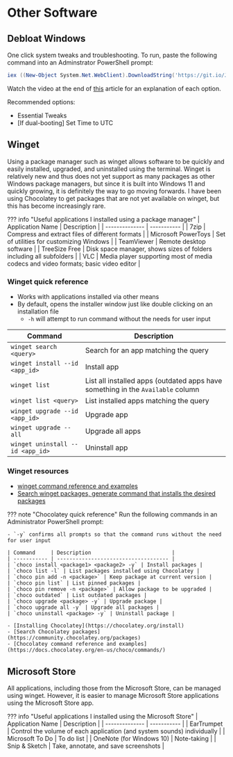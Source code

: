 # Other Software

## Debloat Windows

One click system tweaks and troubleshooting. To run, paste the following command into
an Adminstrator PowerShell prompt:

``` powershell
iex ((New-Object System.Net.WebClient).DownloadString('https://git.io/JJ8R4'))
```

Watch the video at the end of [this](https://www.christitus.com/debloat-windows-10-2020/) article for
an explanation of each option.

Recommended options:

- Essential Tweaks
- [If dual-booting] Set Time to UTC

## Winget

Using a package manager such as winget allows software to be quickly and easily installed,
upgraded, and uninstalled using the terminal. Winget is relatively new and thus does not yet support
as many packages as other Windows package managers, but since it is built into Windows 11 and
quickly growing, it is definitely the way to go moving forwards. I have been using Chocolatey to get
packages that are not yet available on winget, but this has become increasingly rare.

??? info "Useful applications I installed using a package manager"
    | Application Name | Description |
    | -------------- | ----------- |
    | 7zip | Compress and extract files of different formats |
    | Microsoft PowerToys | Set of utilities for customizing Windows |
    | TeamViewer | Remote desktop software |
    | TreeSize Free | Disk space manager, shows sizes of folders including all subfolders |
    | VLC | Media player supporting most of media codecs and video formats; basic video editor |

### Winget quick reference

- Works with applications installed via other means
- By default, opens the installer window just like double clicking on an installation file
    - `-h` will attempt to run command without the needs for user input

| Command     | Description                          |
| ----------- | ------------------------------------ |
| `winget search <query>` | Search for an app matching the query |
| `winget install --id <app_id>` | Install app |
| `winget list` | List all installed apps (outdated apps have something in the `Available` column |
| `winget list <query>` | List installed apps matching the query |
| `winget upgrade --id <app_id>` | Upgrade app |
| `winget upgrade --all` | Upgrade all apps |
| `winget uninstall --id <app_id>` | Uninstall app |

### Winget resources

- [winget command reference and examples](https://docs.microsoft.com/en-us/windows/package-manager/winget/#commands)
- [Search winget packages, generate command that installs the desired packages](https://winstall.app/)

??? note "Chocolatey quick reference"
    Run the following commands in an Administrator PowerShell prompt:

    - `-y` confirms all prompts so that the command runs without the need for user input

    | Command     | Description                          |
    | ----------- | ------------------------------------ |
    | `choco install <package1> <package2> -y` | Install packages |
    | `choco list -l` | List packages installed using Chocolatey |
    | `choco pin add -n <package>` | Keep package at current version |
    | `choco pin list` | List pinned packages |
    | `choco pin remove -n <package>` | Allow package to be upgraded |
    | `choco outdated` | List outdated packages |
    | `choco upgrade <package> -y` | Upgrade package |
    | `choco upgrade all -y` | Upgrade all packages |
    | `choco uninstall <package> -y` | Uninstall package |

    - [Installing Chocolatey](https://chocolatey.org/install)
    - [Search Chocolatey packages](https://community.chocolatey.org/packages)
    - [Chocolatey command reference and examples](https://docs.chocolatey.org/en-us/choco/commands/)

## Microsoft Store

All applications, including those from the Microsoft Store, can be managed using winget.
However, it is easier to manage Microsoft Store applications using the Microsoft Store app.

??? info "Useful applications I installed using the Microsoft Store"
    | Application Name | Description |
    | -------------- | ----------- |
    | EarTrumpet | Control the volume of each application (and system sounds) individually |
    | Microsoft To Do | To do list |
    | OneNote (for Windows 10) | Note-taking |
    | Snip & Sketch | Take, annotate, and save screenshots |
